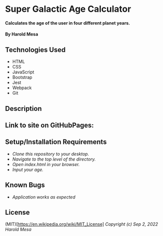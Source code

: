 # Super Galactic Age Calculator

#### Calculates the age of the user in four different planet years.

#### By Harold Mesa

## Technologies Used

* HTML
* CSS
* JavaScript
* Bootstrap
* Jest
* Webpack
* Git

## Description

## Link to site on GitHubPages:


## Setup/Installation Requirements

* _Clone this repository to your desktop._
* _Navigate to the top level of the directory._
* _Open index.html in your browser._
* _Input your age._

## Known Bugs

* _Application works as expected_

## License

(MIT)[https://en.wikipedia.org/wiki/MIT_License]
_Copyright (c) Sep 2, 2022 Harold Mesa_
